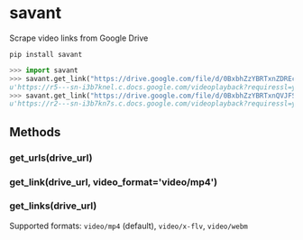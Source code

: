 # savant

Scrape video links from Google Drive

`pip install savant`

```python
>>> import savant
>>> savant.get_link("https://drive.google.com/file/d/0BxbhZzYBRTxnZDREcGtGa0pSc0k/view?usp=sharing")
u'https://r5---sn-i3b7knel.c.docs.google.com/videoplayback?requiressl=yes&id=588dd4855aff61b8&itag=18&source=webdrive&app=texmex&ip=49.149.125.213&ipbits=8&expire=1454717545&sparams=requiressl,id,itag,source,ip,ipbits,expire&signature=168F1A419378ED4676B6955D2EC0491B7A0D6504.15AA6E2B864F61707C8D6B6B5A11B3AD8C968DC4&key=ck2&mm=30&mn=sn-i3b7knel&ms=nxu&mt=1454703054&mv=m&nh=IgpwcjAyLmhrZzA4KgkxMjcuMC4wLjE&pl=19,34'
>>> savant.get_link("https://drive.google.com/file/d/0BxbhZzYBRTxnQVJFSmg0THR3R0E/view?usp=sharing", "video/webm")
u'https://r2---sn-i3b7kn7s.c.docs.google.com/videoplayback?requiressl=yes&id=9285db755ac8a1e5&itag=43&source=webdrive&app=texmex&ip=49.149.125.213&ipbits=8&expire=1454717573&sparams=requiressl,id,itag,source,ip,ipbits,expire&signature=3CFEBF62D0A4BCFB9934B79C0A6B670FC05012C1.AE05B2216C49FE053432EFB785BA5B24C0982E0C&key=ck2&mm=30&mn=sn-i3b7kn7s&ms=nxu&mt=1454703054&mv=m&nh=IgpwcjAyLmhrZzA4KgkxMjcuMC4wLjE&pl=19'
```

## Methods

### get_urls(drive_url)

### get_link(drive_url, video_format='video/mp4')

### get_links(drive_url)

Supported formats: `video/mp4` (default), `video/x-flv`, `video/webm`
